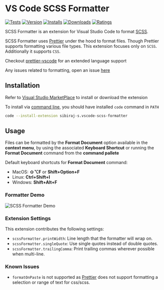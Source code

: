 # VS Code SCSS Formatter

[![Tests](https://github.com/sibiraj-s/vscode-scss-formatter/workflows/Tests/badge.svg)](https://github.com/sibiraj-s/vscode-scss-formatter/actions)
[![Version](https://badgen.net/vs-marketplace/v/sibiraj-s.vscode-scss-formatter)](https://marketplace.visualstudio.com/items?itemName=sibiraj-s.vscode-scss-formatter)
[![Installs](https://badgen.net/vs-marketplace/i/sibiraj-s.vscode-scss-formatter)](https://marketplace.visualstudio.com/items?itemName=sibiraj-s.vscode-scss-formatter)
[![Downloads](https://badgen.net/vs-marketplace/d/sibiraj-s.vscode-scss-formatter)](https://marketplace.visualstudio.com/items?itemName=sibiraj-s.vscode-scss-formatter)
[![Ratings](https://badgen.net/vs-marketplace/rating/sibiraj-s.vscode-scss-formatter)](https://marketplace.visualstudio.com/items?itemName=sibiraj-s.vscode-scss-formatter&ssr=false#review-details)

<!-- [![Open in Visual Studio Code](https://open.vscode.dev/badges/open-in-vscode.svg)](https://open.vscode.dev/sibiraj-s/vscode-scss-formatter) -->

SCSS Formatter is an extension for Visual Studio Code to format [SCSS](https://sass-lang.com/).

SCSS Formatter uses [Prettier] under the hood to format files. Though Prettier supports formatting various file types. This extension focuses only on `SCSS`. Additionally it supports `CSS`.

Checkout [prettier-vscode] for an extended language support

Any issues related to formatting, open an issue [here](https://github.com/prettier/prettier/issues)

## Installation

Refer to [Visual Studio MarketPlace](https://marketplace.visualstudio.com/items?itemName=sibiraj-s.vscode-scss-formatter) to install or download the extension

To install via [command line](https://code.visualstudio.com/docs/editor/command-line), you should have installed `code` command in `PATH`

```bash
code --install-extension sibiraj-s.vscode-scss-formatter
```

## Usage

Files can be formatted by the **Format Document** option available in the **context menu**, by using the associated **Keyboard Shortcut** or running the **Format Document** command from the **command pallete**

Default keyboard shortcuts for **Format Document** command:

- MacOS: **⇧⌥F** or **Shift+Option+F**
- Linux: **Ctrl+Shift+I**
- Windows: **Shift+Alt+F**

### Formatter Demo

![SCSS Formatter Demo](assets/scss-format.gif)

### Extension Settings

This extension contributes the following settings:

- `scssFormatter.printWidth`: Line length that the formatter will wrap on.
- `scssFormatter.singleQuote`: Use single quotes instead of double quotes.
- `scssFormatter.trailingComma`: Print trailing commas wherever possible when multi-line.

### Known Issues

- `formatOnPaste` is not supported as [Prettier] does not support formatting a selection or range of text for css/scss.

[prettier]: https://github.com/prettier/prettier
[prettier-vscode]: https://github.com/prettier/prettier-vscode
